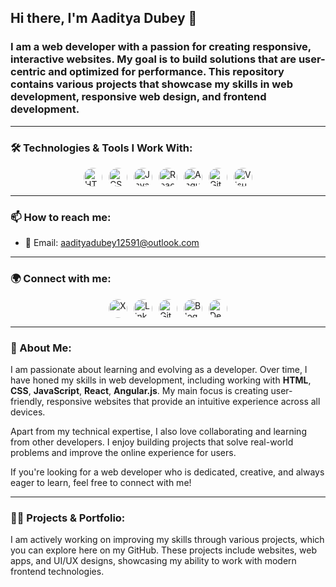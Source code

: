 ## Hi there, I'm **Aaditya Dubey** 👋

### I am a web developer with a passion for creating responsive, interactive websites. My goal is to build solutions that are user-centric and optimized for performance. This repository contains various projects that showcase my skills in web development, responsive web design, and frontend development. 

---

### 🛠️ Technologies & Tools I Work With:

<div class="social-icons" style="display: flex; justify-content: center; flex-wrap: wrap; gap: 10px; margin: 10px 0;">
  <a href="https://developer.mozilla.org/en-US/docs/Web/HTML" target="_blank" class="icon" onclick="alert('Opening HTML documentation.');">
    <img src="https://upload.wikimedia.org/wikipedia/commons/3/38/HTML5_Badge.svg" alt="HTML5" style="width: 30px; height: 30px; display: inline-block; border-radius: 50%; overflow: hidden;">
  </a>
  <a href="https://developer.mozilla.org/en-US/docs/Web/CSS" target="_blank" class="icon" onclick="alert('Opening CSS documentation.');">
    <img src="https://upload.wikimedia.org/wikipedia/commons/6/62/CSS3_logo.svg" alt="CSS3" style="width: 30px; height: 30px; display: inline-block; border-radius: 50%; overflow: hidden;">
  </a>
  <a href="https://developer.mozilla.org/en-US/docs/Web/JavaScript" target="_blank" class="icon" onclick="alert('Opening JavaScript documentation.');">
    <img src="https://upload.wikimedia.org/wikipedia/commons/6/6a/JavaScript-logo.png" alt="JavaScript" style="width: 30px; height: 30px; display: inline-block; border-radius: 50%; overflow: hidden;">
  </a>
  <a href="https://reactjs.org/" target="_blank" class="icon" onclick="alert('Opening React documentation.');">
    <img src="https://upload.wikimedia.org/wikipedia/commons/a/a7/React-icon.svg" alt="React" style="width: 30px; height: 30px; display: inline-block; border-radius: 50%; overflow: hidden;">
  </a>
  <a href="https://angularjs.org/" target="_blank" class="icon" onclick="alert('Opening Angular.js documentation.');">
    <img src="https://upload.wikimedia.org/wikipedia/commons/c/ca/AngularJS_logo.svg" alt="Angularjs" style="width: 30px; height: 30px; display: inline-block; border-radius: 50%; overflow: hidden;">
  </a>
  <a href="https://git-scm.com/" target="_blank" class="icon" onclick="alert('Opening Git documentation.');">
    <img src="https://upload.wikimedia.org/wikipedia/commons/9/91/Octicons-mark-github.svg" alt="Git" style="width: 30px; height: 30px; display: inline-block; border-radius: 50%; overflow: hidden;">
  </a>
  <a href="https://www.visualstudio.com/" target="_blank" class="icon" onclick="alert('Opening Visual Studio website.');">
    <img src="https://upload.wikimedia.org/wikipedia/commons/e/e1/VisualStudio_2019_logo.svg" alt="Visual Studio" style="width: 30px; height: 30px; display: inline-block; border-radius: 50%; overflow: hidden;">
  </a>
</div>

---

### 📫 How to reach me:

- 📧 Email: [aadityadubey12591@outlook.com](mailto:aadityadubey12591@outlook.com)

---

### 🌍 Connect with me:

<div class="social-icons" style="display: flex; justify-content: center; flex-wrap: wrap; gap: 10px; margin: 10px 0;">
  <a href="https://twitter.com/itsaadi_09" target="_blank" class="icon" onclick="alert('Opening X profile in a new tab.');">
    <img src="https://upload.wikimedia.org/wikipedia/commons/c/cc/X_icon.svg" alt="X" style="width: 30px; height: 30px; display: inline-block; border-radius: 50%; overflow: hidden;">
  </a>
  <a href="https://linkedin.com/in/aadityadubey" target="_blank" class="icon" onclick="alert('Opening LinkedIn profile in a new tab.');">
    <img src="https://upload.wikimedia.org/wikipedia/commons/c/ca/LinkedIn_logo_initials.png" alt="LinkedIn" style="width: 30px; height: 30px; display: inline-block; border-radius: 50%; overflow: hidden;">
  </a>
  <a href="https://github.com/aadi-09" target="_blank" class="icon" onclick="alert('Opening GitHub profile in a new tab.');">
    <img src="https://github.githubassets.com/images/modules/logos_page/GitHub-Mark.png" alt="GitHub" style="width: 30px; height: 30px; display: inline-block; border-radius: 50%; overflow: hidden;">
  </a>
  <a href="https://therusticreveriehub.blogspot.com" target="_blank" class="icon" onclick="alert('Opening Blogger page in a new tab.');">
    <img src="https://upload.wikimedia.org/wikipedia/commons/thumb/3/31/Blogger.svg/32px-Blogger.svg.png" alt="Blogger" style="width: 30px; height: 30px; display: inline-block; border-radius: 50%; overflow: hidden;">
  </a>
  <a href="https://deepstash.com" target="_blank" class="icon" onclick="alert('Opening Deepstash profile in a new tab.');">
    <img src="https://upload.wikimedia.org/wikipedia/commons/d/d0/Deepstash_Logo.png" alt="Deepstash" style="width: 30px; height: 30px; display: inline-block; border-radius: 50%; overflow: hidden;">
  </a>
</div>

---

### 📝 About Me:

I am passionate about learning and evolving as a developer. Over time, I have honed my skills in web development, including working with **HTML**, **CSS**, **JavaScript**, **React**, **Angular.js**. My main focus is creating user-friendly, responsive websites that provide an intuitive experience across all devices.

Apart from my technical expertise, I also love collaborating and learning from other developers. I enjoy building projects that solve real-world problems and improve the online experience for users.

If you're looking for a web developer who is dedicated, creative, and always eager to learn, feel free to connect with me!

---

### 🧑‍💻 Projects & Portfolio:
I am actively working on improving my skills through various projects, which you can explore here on my GitHub. These projects include websites, web apps, and UI/UX designs, showcasing my ability to work with modern frontend technologies.
